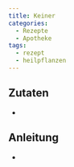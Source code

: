 ```yaml
---
title: Keiner
categories:
  - Rezepte
  - Apotheke
tags:
  - rezept
  - heilpflanzen
---
```


## Zutaten
* 

## Anleitung
* 
<!--stackedit_data:
eyJoaXN0b3J5IjpbOTAzMDI4NjI5LC0yMzU3ODk2NzddfQ==
-->